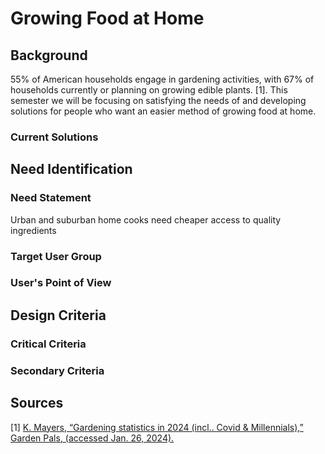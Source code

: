 # Growing Food at Home


## Background
55% of American households engage in gardening activities, with 67% of households currently or planning on growing edible plants. [1]. This semester we will be focusing on satisfying the needs of and developing solutions for people who want an easier method of growing food at home. 

### Current Solutions


## Need Identification
### Need Statement
Urban and suburban home cooks need cheaper access to quality ingredients
### Target User Group
### User's Point of View


## Design Criteria
### Critical Criteria
### Secondary Criteria


## Sources
[1] [ K. Mayers, “Gardening statistics in 2024 (incl.. Covid & Millennials),” Garden Pals, (accessed Jan. 26, 2024).](Sources/GardenPals.pdf)
